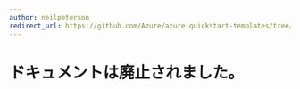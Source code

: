 ```yaml
---
author: neilpeterson
redirect_url: https://github.com/Azure/azure-quickstart-templates/tree/master/windows-server-containers-preview
---
```


# ドキュメントは廃止されました。

<!--HONumber=May16_HO4-->


